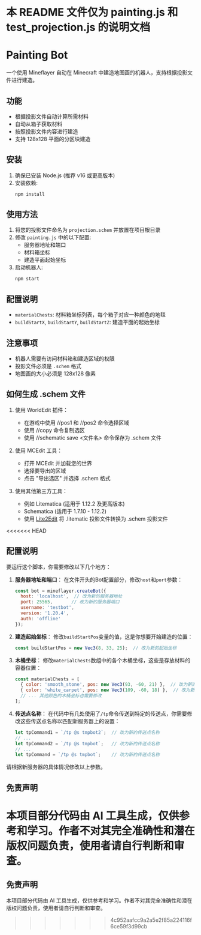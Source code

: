 # 本 README 文件仅为 painting.js 和 test_projection.js 的说明文档

# Painting Bot

一个使用 Mineflayer 自动在 Minecraft 中建造地图画的机器人，支持根据投影文件进行建造。

## 功能

- 根据投影文件自动计算所需材料
- 自动从箱子获取材料
- 按照投影文件内容进行建造
- 支持 128x128 平面的分区块建造

## 安装

1. 确保已安装 Node.js (推荐 v16 或更高版本)
2. 安装依赖:
   ```bash
   npm install
   ```

## 使用方法

1. 将您的投影文件命名为 `projection.schem` 并放置在项目根目录
2. 修改 `painting.js` 中的以下配置:
   - 服务器地址和端口
   - 材料箱坐标
   - 建造平面起始坐标
3. 启动机器人:
   ```bash
   npm start
   ```

## 配置说明

- `materialChests`: 材料箱坐标列表，每个箱子对应一种颜色的地毯
- `buildStartX`, `buildStartY`, `buildStartZ`: 建造平面的起始坐标

## 注意事项

- 机器人需要有访问材料箱和建造区域的权限
- 投影文件必须是 `.schem` 格式
- 地图画的大小必须是 128x128 像素

## 如何生成 .schem 文件

1. 使用 WorldEdit 插件：
   - 在游戏中使用 //pos1 和 //pos2 命令选择区域
   - 使用 //copy 命令复制选区
   - 使用 //schematic save <文件名> 命令保存为 .schem 文件

2. 使用 MCEdit 工具：
   - 打开 MCEdit 并加载您的世界
   - 选择要导出的区域
   - 点击 "导出选区" 并选择 .schem 格式

3. 使用其他第三方工具：
   - 例如 Litematica (适用于 1.12.2 及更高版本)
   - Schematica (适用于 1.7.10 - 1.12.2)
   - 使用 [Lite2Edit](https://github.com/GoldenDelicios/Lite2Edit/) 将 .litematic 投影文件转换为 .schem 投影文件

<<<<<<< HEAD
## 配置说明

要运行这个脚本，你需要修改以下几个地方：

1. **服务器地址和端口**：
   在文件开头的Bot配置部分，修改`host`和`port`参数：
   ```javascript
   const bot = mineflayer.createBot({
     host: 'localhost',  // 改为新的服务器地址
     port: 25565,       // 改为新的服务器端口
     username: 'testbot',
     version: '1.20.4',
     auth: 'offline'
   });
   ```

2. **建造起始坐标**：
   修改`buildStartPos`变量的值，这是你想要开始建造的位置：
   ```javascript
   const buildStartPos = new Vec3(8, 33, 25);  // 改为新的起始坐标
   ```

3. **木桶坐标**：
   修改`materialChests`数组中的各个木桶坐标，这些是存放材料的容器位置：
   ```javascript
   const materialChests = [
     { color: 'smooth_stone', pos: new Vec3(93, -60, 21) },  // 改为新的坐标
     { color: 'white_carpet', pos: new Vec3(109, -60, 18) },  // 改为新的坐标
     // ... 其他颜色的木桶坐标也需要修改
   ];
   ```

4. **传送点名称**：
   在代码中有几处使用了`/tp`命令传送到特定的传送点，你需要修改这些传送点名称以匹配新服务器上的设置：
   ```javascript
   let tpCommand1 = `/tp @s tmpbot2`;  // 改为新的传送点名称
   // ...
   let tpCommand2 = `/tp @s tmpbot`;   // 改为新的传送点名称
   // ...
   let tpCommand = `/tp @s tmpbot`;    // 改为新的传送点名称
   ```

请根据新服务器的具体情况修改以上参数。

## 免责声明

本项目部分代码由 AI 工具生成，仅供参考和学习。作者不对其完全准确性和潜在版权问题负责，使用者请自行判断和审查。
=======
## 免责声明

本项目部分代码由 AI 工具生成，仅供参考和学习。作者不对其完全准确性和潜在版权问题负责，使用者请自行判断和审查。
>>>>>>> 4c952aafcc9a2a5e2f85a224116f6ce59f3d99cb
